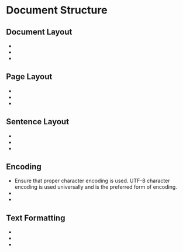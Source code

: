 # Document Structure



## Document Layout

-
-
-

## Page Layout

-
-
-

## Sentence Layout

-
-
-

## Encoding

- Ensure that proper character encoding is used. UTF-8 character encoding is used universally and is the preferred form of encoding.
-
-

## Text Formatting
<!-- (also link to Accessibility) -->
-
-
-
